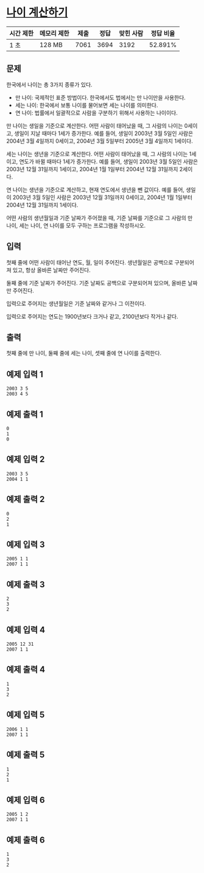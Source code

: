 # [나이 계산하기](https://www.acmicpc.net/problem/16199)

| 시간 제한 | 메모리 제한 | 제출 | 정답 | 맞힌 사람 | 정답 비율 |
| --- | --- | --- | --- | --- | --- |
| 1 초 | 128 MB | 7061 | 3694 | 3192 | 52.891% |

## 문제

한국에서 나이는 총 3가지 종류가 있다.

- 만 나이: 국제적인 표준 방법이다. 한국에서도 법에서는 만 나이만을 사용한다.
- 세는 나이: 한국에서 보통 나이를 물어보면 세는 나이를 의미한다.
- 연 나이: 법률에서 일괄적으로 사람을 구분하기 위해서 사용하는 나이이다.

만 나이는 생일을 기준으로 계산한다. 어떤 사람이 태어났을 때, 그 사람의 나이는 0세이고, 생일이 지날 때마다 1세가 증가한다. 예를 들어, 생일이 2003년 3월 5일인 사람은 2004년 3월 4일까지 0세이고, 2004년 3월 5일부터 2005년 3월 4일까지 1세이다.

세는 나이는 생년을 기준으로 계산한다. 어떤 사람이 태어났을 때, 그 사람의 나이는 1세이고, 연도가 바뀔 때마다 1세가 증가한다. 예를 들어, 생일이 2003년 3월 5일인 사람은 2003년 12월 31일까지 1세이고, 2004년 1월 1일부터 2004년 12월 31일까지 2세이다.

연 나이는 생년을 기준으로 계산하고, 현재 연도에서 생년을 뺀 값이다. 예를 들어, 생일이 2003년 3월 5일인 사람은 2003년 12월 31일까지 0세이고, 2004년 1월 1일부터 2004년 12월 31일까지 1세이다.

어떤 사람의 생년월일과 기준 날짜가 주어졌을 때, 기준 날짜를 기준으로 그 사람의 만 나이, 세는 나이, 연 나이를 모두 구하는 프로그램을 작성하시오.

## 입력

첫째 줄에 어떤 사람이 태어난 연도, 월, 일이 주어진다. 생년월일은 공백으로 구분되어져 있고, 항상 올바른 날짜만 주어진다.

둘째 줄에 기준 날짜가 주어진다. 기준 날짜도 공백으로 구분되어져 있으며, 올바른 날짜만 주어진다.

입력으로 주어지는 생년월일은 기준 날짜와 같거나 그 이전이다.

입력으로 주어지는 연도는 1900년보다 크거나 같고, 2100년보다 작거나 같다.

## 출력

첫째 줄에 만 나이, 둘째 줄에 세는 나이, 셋째 줄에 연 나이를 출력한다.

## 예제 입력 1

```
2003 3 5
2003 4 5

```

## 예제 출력 1

```
0
1
0

```

## 예제 입력 2

```
2003 3 5
2004 1 1

```

## 예제 출력 2

```
0
2
1

```

## 예제 입력 3

```
2005 1 1
2007 1 1

```

## 예제 출력 3

```
2
3
2

```

## 예제 입력 4

```
2005 12 31
2007 1 1

```

## 예제 출력 4

```
1
3
2

```

## 예제 입력 5

```
2006 1 1
2007 1 1

```

## 예제 출력 5

```
1
2
1

```

## 예제 입력 6

```
2005 1 2
2007 1 1

```

## 예제 출력 6

```
1
3
2
```
